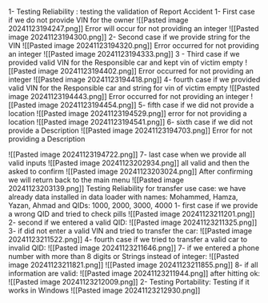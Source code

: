 1- Testing Reliability :
testing the validation of Report Accident
	1- First case if we do not provide VIN for the owner
![[Pasted image 20241123194247.png]]
Error will occur for not providing an integer
![[Pasted image 20241123194300.png]]
	 2- Second case if we provide string for the VIN
![[Pasted image 20241123194320.png]]
Error occurred for not providing an integer
![[Pasted image 20241123194333.png]]
	 3 - Third case if we provided valid VIN for the Responsible car and kept vin of victim empty
![[Pasted image 20241123194402.png]]
Error occurred for not providing an integer 
![[Pasted image 20241123194418.png]]
	 4- fourth case if we provided valid VIN for the Responsible car and string for vin of victim empty
![[Pasted image 20241123194443.png]]
Error occurred for not providing an integer
![[Pasted image 20241123194454.png]]
	 5- fifth case if we did not provide a location
![[Pasted image 20241123194529.png]]
error for not providing a location
![[Pasted image 20241123194541.png]]
	6- sixth case if we did not provide a Description 
![[Pasted image 20241123194703.png]]
Error for not providing a Description

![[Pasted image 20241123194722.png]]
	7- last case when we provide all valid inputs 
![[Pasted image 20241123202934.png]]
all valid and then the asked to confirm
![[Pasted image 20241123203024.png]]
After confirming we will return back to the main menu
![[Pasted image 20241123203139.png]]
Testing Reliability for transfer use case:
	we have already data installed in data loader
		with names: Mohammed, Hamza, Yazan, Ahmad
		 and QIDs: 1000, 2000, 3000, 4000
	1- first case if we provide a wrong QID and tried to check pills
	![[Pasted image 20241123211201.png]]
	 2- second if we entered a valid QID:
	 ![[Pasted image 20241123211325.png]]
	 3- if did not enter a valid VIN and tried to transfer the car:
	 ![[Pasted image 20241123211522.png]]
	 4- fourth case if we tried to transfer a valid car to invalid QID:
	 ![[Pasted image 20241123211646.png]]
	 7- if we entered a phone number with more than 8 digits or Strings instead of integer:
	 ![[Pasted image 20241123211821.png]]
	 ![[Pasted image 20241123211855.png]]
	 8- if all information are valid:
		 ![[Pasted image 20241123211944.png]]
		 after hitting ok:
		 ![[Pasted image 20241123212009.png]]
2- Testing Portability:
	Testing if it works in Windows
	![[Pasted image 20241123212930.png]]